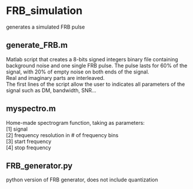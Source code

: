 # FRB_simulation

generates a simulated FRB pulse

## generate_FRB.m
Matlab script that creates a 8-bits signed integers binary file containing background noise and one single FRB pulse. The pulse lasts for 60% of the signal, with 20% of empty noise on both ends of the signal.  
Real and imaginary parts are interleaved.  
The first lines of the script allow the user to indicates all parameters of the signal such as DM, bandwidth, SNR...  

## myspectro.m
Home-made spectrogram function, taking as parameters:  
[1] signal  
[2] frequency resolution in # of frequency bins  
[3] start frequency  
[4] stop frequency  

## FRB_generator.py
python version of FRB generator, does not include quantization

